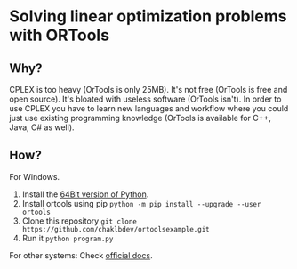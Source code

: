 # Solving linear optimization problems with ORTools

## Why?

CPLEX is too heavy (OrTools is only 25MB). It's not free (OrTools is free and open source). It's bloated with useless software (OrTools isn't). In order to use CPLEX you have to learn new languages and workflow where you could just use existing programming knowledge (OrTools is available for C++, Java, C# as well).

## How?

For Windows.

1. Install the [64Bit version of Python](https://www.python.org/downloads/release/python-382/).
2. Install ortools using pip `python -m pip install --upgrade --user ortools`
3. Clone this repository `git clone https://github.com/chaklbdev/ortoolsexample.git`
4. Run it `python program.py`

For other systems: Check [official docs](https://developers.google.com/optimization/install).
